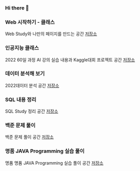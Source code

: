 ### Hi there 👋

### Web 시작하기 - 클래스
Web Study와 나만의 페이지를 만드는 공간 [저장소](https://github.com/P-C-Space/html)

### 인공지능 클래스
2022 60일 과정 AI 강의 실습 내용과 Kaggle대회 프로젝트 공간 [저장소](https://github.com/P-C-Space/AI_Study)

### 데이터 분석해 보기
2022데이터 분석 공간 [저장소](https://github.com/P-C-Space/MyDataAnalysis)

### SQL 내용 정리
SQL Study 정리 공간 [저장소](https://github.com/P-C-Space/SQLStudy)

### 백준 문제 풀이
백준 문제 풀이 공간 [저장소](https://github.com/P-C-Space/Baekjoon)

### 명품 JAVA Programming 실습 풀이
명품 명품 JAVA Programming 실습 풀이 공간 [저장소](https://github.com/P-C-Space/Practicing-the-textbook)

<!--
**P-C-Space/P-C-Space** is a ✨ _special_ ✨ repository because its `README.md` (this file) appears on your GitHub profile.

Here are some ideas to get you started:

- 🔭 I’m currently working on ...
- 🌱 I’m currently learning ...
- 👯 I’m looking to collaborate on ...
- 🤔 I’m looking for help with ...
- 💬 Ask me about ...
- 📫 How to reach me: ...
- 😄 Pronouns: ...
- ⚡ Fun fact: ...
-->
